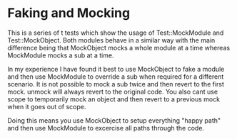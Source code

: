 # Faking and Mocking

This is a series of t tests which show the usage of Test::MockModule and Test::MockObject.  Both modules behave in a similar way with the main difference being that MockObject mocks a whole module at a time whereas MockModule mocks a sub at a time.

In my experience I have found it best to use MockObject to fake a module and then use MockModule to override a sub when required for a different scenario.  It is not possible to mock a sub twice and then revert to the first mock.  unmock will always revert to the original code.  You also cant use scope to temporarily mock an object and then revert to a previous mock when it goes out of scope.

Doing this means you use MockObject to setup everything "happy path" and then use MockModule to excercise all paths through the code.